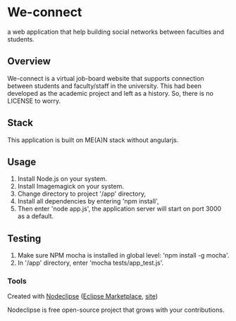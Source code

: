 # We-connect
a web application that help building social networks between faculties and students.

## Overview

We-connect is a virtual job-board website that supports connection between students and faculty/staff in the university. This had been developed as the academic project and left as a history. So, there is no LICENSE to worry.

## Stack
This application is built on ME(A)N stack without angularjs.

## Usage

1. Install Node.js on your system.
2. Install Imagemagick on your system.
3. Change directory to project '/app' directory,
4. Install all dependencies by entering 'npm install',
5. Then enter 'node app.js', the application server will start on port 3000 as a default.

## Testing

1. Make sure NPM mocha is installed in global level: 'npm install -g mocha'.
2. In '/app' directory, enter 'mocha tests/app_test.js'.

### Tools

Created with [Nodeclipse](https://github.com/Nodeclipse/nodeclipse-1)
 ([Eclipse Marketplace](http://marketplace.eclipse.org/content/nodeclipse), [site](http://www.nodeclipse.org))   

Nodeclipse is free open-source project that grows with your contributions.
